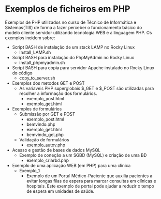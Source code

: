 # Exemplos de ficheiros em PHP
Exemplos de PHP utilizados no curso de Técnico de Informática e Sistemas(TIS) de forma a fazer perceber o funcionamento básico do modelo cliente servidor utilizando tecnologia WEB e a linguagem PHP.
Os exemplos incidem sobre:
- Script BASH de instalação de um stack LAMP no Rocky Linux
  - Install_LAMP.sh
- Script BASH para instalação do PhpMyAdmin no Rocky Linux
  - install_phpmyadmin.sh 
- Script BASH para cópia para servidor Apache instalado no Rocky Linux do código
  - copy_to_server.sh  
- Exemplos dos metodos GET e POST
  - As variaveis PHP superglobais  $_GET e $_POST são utilizadas para recolher a informação dos formulários.
    - exemplo_post.html
    - exemplo_get.html 
- Exemplos de formulários
  - Submissão por GET e POST
    - exemplo_post.html
    - bemvindo.php
    - exemplo_get.html
    - bemvindo_get.php
  - Validação de formulários
    - exemplo_autov.php
- Acesso e gestão de bases de dados MySQL
  - Exemplo de coneção a um SGBD (MySQL) e criação de uma BD
    - exemplo_criarbd.php
- Exemplo de uma aplicação WEB (em PHP) para uma clinica 
  - Exemplo_1
    - Exemplo de um Portal Médico-Paciente que auxilia pacientes a evitar longas filas de espera para marcar consultas em clínicas e hospitais.  Este exemplo de portal pode ajudar a reduzir o tempo de espera em unidades de saúde.
